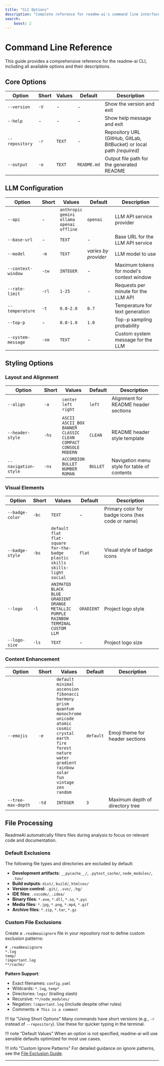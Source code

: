 ```yaml
---
title: "CLI Options"
description: "Complete reference for readme-ai's command line interface options and configurations"
search:
    boost: 2
---
```


# Command Line Reference

This guide provides a comprehensive reference for the readme-ai CLI, including all available options and their descriptions.

## Core Options

| Option | Short | Values | Default | Description |
|--------|-------|---------|---------|-------------|
| `--version` | `-V` | - | - | Show the version and exit |
| `--help` | - | - | - | Show help message and exit |
| `--repository` | `-r` | `TEXT` | - | Repository URL (GitHub, GitLab, BitBucket) or local path *(required)* |
| `--output` | `-o` | `TEXT` | `README.md` | Output file path for the generated README |

## LLM Configuration

| Option | Short | Values | Default | Description |
|--------|-------|---------|---------|-------------|
| `--api` | - | `anthropic`<br>`gemini`<br>`ollama`<br>`openai`<br>`offline` | `openai` | LLM API service provider |
| `--base-url` | - | `TEXT` | - | Base URL for the LLM API service |
| `--model` | `-m` | `TEXT` | *varies by provider* | LLM model to use |
| `--context-window` | `-cw` | `INTEGER` | - | Maximum tokens for model's context window |
| `--rate-limit` | `-rl` | `1-25` | - | Requests per minute for the LLM API |
| `--temperature` | `-t` | `0.0-2.0` | `0.7` | Temperature for text generation |
| `--top-p` | - | `0.0-1.0` | `1.0` | Top-p sampling probability |
| `--system-message` | `-sm` | `TEXT` | - | Custom system message for the LLM |

## Styling Options

### Layout and Alignment

| Option | Short | Values | Default | Description |
|--------|-------|---------|---------|-------------|
| `--align` | `-a` | `center`<br>`left`<br>`right` | `left` | Alignment for README header sections |
| `--header-style` | `-hs` | `ASCII`<br>`ASCII_BOX`<br>`BANNER`<br>`CLASSIC`<br>`CLEAN`<br>`COMPACT`<br>`CONSOLE`<br>`MODERN` | `CLEAN` | README header style template |
| `--navigation-style` | `-ns` | `ACCORDION`<br>`BULLET`<br>`NUMBER`<br>`ROMAN` | `BULLET` | Navigation menu style for table of contents |

### Visual Elements

| Option | Short | Values | Default | Description |
|--------|-------|---------|---------|-------------|
| `--badge-color` | `-bc` | `TEXT` | - | Primary color for badge icons (hex code or name) |
| `--badge-style` | `-bs` | `default`<br>`flat`<br>`flat-square`<br>`for-the-badge`<br>`plastic`<br>`skills`<br>`skills-light`<br>`social` | `flat` | Visual style of badge icons |
| `--logo` | `-l` | `ANIMATED`<br>`BLACK`<br>`BLUE`<br>`GRADIENT`<br>`ORANGE`<br>`METALLIC`<br>`PURPLE`<br>`RAINBOW`<br>`TERMINAL`<br>`CUSTOM`<br>`LLM` | `GRADIENT` | Project logo style |
| `--logo-size` | `-ls` | `TEXT` | - | Project logo size |

### Content Enhancement

| Option | Short | Values | Default | Description |
|--------|-------|---------|---------|-------------|
| `--emojis` | `-e` | `default`<br>`minimal`<br>`ascension`<br>`fibonacci`<br>`harmony`<br>`prism`<br>`quantum`<br>`monochrome`<br>`unicode`<br>`atomic`<br>`cosmic`<br>`crystal`<br>`earth`<br>`fire`<br>`forest`<br>`nature`<br>`water`<br>`gradient`<br>`rainbow`<br>`solar`<br>`fun`<br>`vintage`<br>`zen`<br>`random` | `default` | Emoji theme for header sections |
| `--tree-max-depth` | `-td` | `INTEGER` | `3` | Maximum depth of directory tree |

## File Processing

ReadmeAI automatically filters files during analysis to focus on relevant code and documentation.

### Default Exclusions

The following file types and directories are excluded by default:

- **Development artifacts**: `__pycache__/`, `.pytest_cache/`, `node_modules/`, `.tox/`
- **Build outputs**: `dist/`, `build/`, `htmlcov/`
- **Version control**: `.git/`, `.svn/`, `.hg/`
- **IDE files**: `.vscode/`, `.idea/`
- **Binary files**: `*.exe`, `*.dll`, `*.so`, `*.pyc`
- **Media files**: `*.jpg`, `*.png`, `*.mp4`, `*.gif`
- **Archive files**: `*.zip`, `*.tar`, `*.gz`

### Custom File Exclusions

Create a `.readmeaiignore` file in your repository root to define custom exclusion patterns:

```text
# .readmeaiignore
*.log
temp/
!important.log
**/cache/
```

**Pattern Support**:
- Exact filenames: `config.yaml`
- Wildcards: `*.log`, `temp*`
- Directories: `logs/` (trailing slash)
- Recursive: `**/node_modules/`
- Negation: `!important.log` (include despite other rules)
- Comments: `# This is a comment`

!!! tip "Using Short Options"
    Many commands have short versions (e.g., `-r` instead of `--repository`). Use these for quicker typing in the terminal.

!!! note "Default Values"
    When an option is not specified, readme-ai will use sensible defaults optimized for most use cases.

!!! info "Custom Ignore Patterns"
    For detailed guidance on ignore patterns, see the [File Exclusion Guide](getting-started/usage/ignore-files.md).

---
